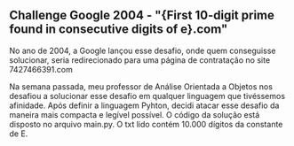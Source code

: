 <h2>Challenge Google 2004 - "{First 10-digit prime found in consecutive digits of e}.com"</h2>
<p>No ano de 2004, a Google lançou esse desafio, onde quem conseguisse solucionar, seria redirecionado para uma página de contratação no site 7427466391.com</p>
<p>Na semana passada, meu professor de Análise Orientada a Objetos nos desafiou a solucionar esse desafio em qualquer linguagem que tivéssemos afinidade. Após definir a linguagem Pyhton, decidi atacar esse desafio da maneira mais compacta e legível possível. O código da solução está disposto no arquivo main.py. O txt lido contém 10.000 dígitos da constante de E.</p>
 
